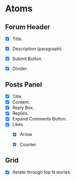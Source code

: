 # Atoms

## Forum Header
- [X] Title.
- [X] Description (paragraph).
- [X] Submit Button.
- [X] Divider.


## Posts Panel
- [X] Title.
- [X] Content.
- [X] Reply Box.
- [X] Replies.
- [X] Expand Comments Button.
- [X] Likes
    - [X] Arrow
    - [X] Counter


## Grid
- [X] Iterate through top N stories.
